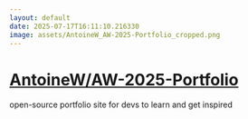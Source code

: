 ```yaml
---
layout: default
date: 2025-07-17T16:11:10.216330
image: assets/AntoineW_AW-2025-Portfolio_cropped.png
---
```


# [AntoineW/AW-2025-Portfolio](https://github.com/AntoineW/AW-2025-Portfolio)

open-source portfolio site for devs to learn and get inspired

